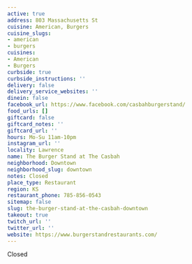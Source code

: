 ```yaml
---
active: true
address: 803 Massachusetts St
cuisine: American, Burgers
cuisine_slugs:
- american
- burgers
cuisines:
- American
- Burgers
curbside: true
curbside_instructions: ''
delivery: false
delivery_service_websites: ''
dinein: false
facebook_url: https://www.facebook.com/casbahburgerstand/
food_urls: []
giftcard: false
giftcard_notes: ''
giftcard_url: ''
hours: Mo-Su 11am-10pm
instagram_url: ''
locality: Lawrence
name: The Burger Stand at The Casbah
neighborhood: Downtown
neighborhood_slug: downtown
notes: Closed
place_type: Restaurant
region: KS
restaurant_phone: 785-856-0543
sitemap: false
slug: the-burger-stand-at-the-casbah-downtown
takeout: true
twitch_url: ''
twitter_url: ''
website: https://www.burgerstandrestaurants.com/
---
```


Closed